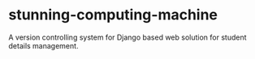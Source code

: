 # stunning-computing-machine
A version controlling system for Django based web solution for student details management. 
